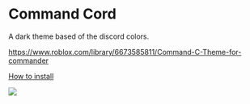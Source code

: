 # Command Cord

A dark theme based of the discord colors.

https://www.roblox.com/library/6673585811/Command-C-Theme-for-commander

[How to install](https://cdn.droprblx.com/Commander-Packages-Themes/commandcordinstall.php "How to install")

![](https://cdn.droprblx.com/Commander-Packages-Themes/commandcordpreview.png)
